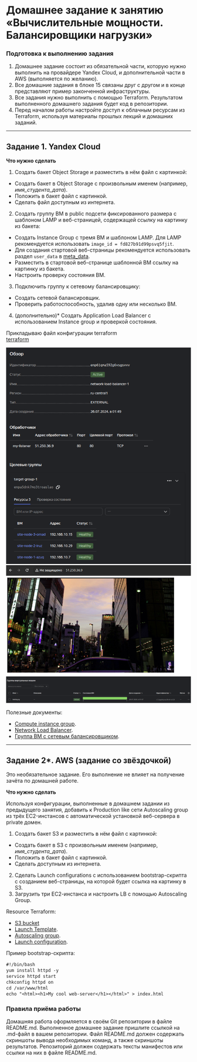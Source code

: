 # Домашнее задание к занятию «Вычислительные мощности. Балансировщики нагрузки»  

### Подготовка к выполнению задания

1. Домашнее задание состоит из обязательной части, которую нужно выполнить на провайдере Yandex Cloud, и дополнительной части в AWS (выполняется по желанию). 
2. Все домашние задания в блоке 15 связаны друг с другом и в конце представляют пример законченной инфраструктуры.  
3. Все задания нужно выполнить с помощью Terraform. Результатом выполненного домашнего задания будет код в репозитории. 
4. Перед началом работы настройте доступ к облачным ресурсам из Terraform, используя материалы прошлых лекций и домашних заданий.

---
## Задание 1. Yandex Cloud 

**Что нужно сделать**

1. Создать бакет Object Storage и разместить в нём файл с картинкой:

 - Создать бакет в Object Storage с произвольным именем (например, _имя_студента_дата_).
 - Положить в бакет файл с картинкой.
 - Сделать файл доступным из интернета.
 
2. Создать группу ВМ в public подсети фиксированного размера с шаблоном LAMP и веб-страницей, содержащей ссылку на картинку из бакета:

 - Создать Instance Group с тремя ВМ и шаблоном LAMP. Для LAMP рекомендуется использовать `image_id = fd827b91d99psvq5fjit`.
 - Для создания стартовой веб-страницы рекомендуется использовать раздел `user_data` в [meta_data](https://cloud.yandex.ru/docs/compute/concepts/vm-metadata).
 - Разместить в стартовой веб-странице шаблонной ВМ ссылку на картинку из бакета.
 - Настроить проверку состояния ВМ.
 
3. Подключить группу к сетевому балансировщику:

 - Создать сетевой балансировщик.
 - Проверить работоспособность, удалив одну или несколько ВМ.
4. (дополнительно)* Создать Application Load Balancer с использованием Instance group и проверкой состояния.

 Прикладываю файл конфигурации terraform  
[terraform](https://github.com/plusvaldis/clopro-homeworks/blob/main/hw15.2 "tf")

![1](https://github.com/plusvaldis/clopro-homeworks/blob/main/hw15.2/img/1.png)  
![1](https://github.com/plusvaldis/clopro-homeworks/blob/main/hw15.2/img/2.png)  
![1](https://github.com/plusvaldis/clopro-homeworks/blob/main/hw15.2/img/3.png)  

Полезные документы:

- [Compute instance group](https://registry.terraform.io/providers/yandex-cloud/yandex/latest/docs/resources/compute_instance_group).
- [Network Load Balancer](https://registry.terraform.io/providers/yandex-cloud/yandex/latest/docs/resources/lb_network_load_balancer).
- [Группа ВМ с сетевым балансировщиком](https://cloud.yandex.ru/docs/compute/operations/instance-groups/create-with-balancer).

---
## Задание 2*. AWS (задание со звёздочкой)

Это необязательное задание. Его выполнение не влияет на получение зачёта по домашней работе.

**Что нужно сделать**

Используя конфигурации, выполненные в домашнем задании из предыдущего занятия, добавить к Production like сети Autoscaling group из трёх EC2-инстансов с  автоматической установкой веб-сервера в private домен.

1. Создать бакет S3 и разместить в нём файл с картинкой:

 - Создать бакет в S3 с произвольным именем (например, _имя_студента_дата_).
 - Положить в бакет файл с картинкой.
 - Сделать доступным из интернета.
2. Сделать Launch configurations с использованием bootstrap-скрипта с созданием веб-страницы, на которой будет ссылка на картинку в S3. 
3. Загрузить три ЕС2-инстанса и настроить LB с помощью Autoscaling Group.

Resource Terraform:

- [S3 bucket](https://registry.terraform.io/providers/hashicorp/aws/latest/docs/resources/s3_bucket)
- [Launch Template](https://registry.terraform.io/providers/hashicorp/aws/latest/docs/resources/launch_template).
- [Autoscaling group](https://registry.terraform.io/providers/hashicorp/aws/latest/docs/resources/autoscaling_group).
- [Launch configuration](https://registry.terraform.io/providers/hashicorp/aws/latest/docs/resources/launch_configuration).

Пример bootstrap-скрипта:

```
#!/bin/bash
yum install httpd -y
service httpd start
chkconfig httpd on
cd /var/www/html
echo "<html><h1>My cool web-server</h1></html>" > index.html
```
### Правила приёма работы

Домашняя работа оформляется в своём Git репозитории в файле README.md. Выполненное домашнее задание пришлите ссылкой на .md-файл в вашем репозитории.
Файл README.md должен содержать скриншоты вывода необходимых команд, а также скриншоты результатов.
Репозиторий должен содержать тексты манифестов или ссылки на них в файле README.md.
